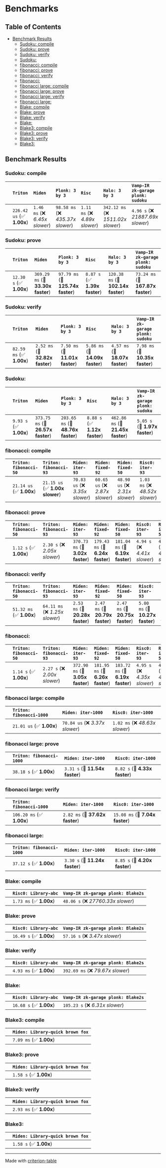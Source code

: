 # Benchmarks

## Table of Contents

- [Benchmark Results](#benchmark-results)
    - [Sudoku: compile](#sudoku:-compile)
    - [Sudoku: prove](#sudoku:-prove)
    - [Sudoku: verify](#sudoku:-verify)
    - [Sudoku:](#sudoku:)
    - [fibonacci: compile](#fibonacci:-compile)
    - [fibonacci: prove](#fibonacci:-prove)
    - [fibonacci: verify](#fibonacci:-verify)
    - [fibonacci:](#fibonacci:)
    - [fibonacci large: compile](#fibonacci-large:-compile)
    - [fibonacci large: prove](#fibonacci-large:-prove)
    - [fibonacci large: verify](#fibonacci-large:-verify)
    - [fibonacci large:](#fibonacci-large:)
    - [Blake: compile](#blake:-compile)
    - [Blake: prove](#blake:-prove)
    - [Blake: verify](#blake:-verify)
    - [Blake:](#blake:)
    - [Blake3: compile](#blake3:-compile)
    - [Blake3: prove](#blake3:-prove)
    - [Blake3: verify](#blake3:-verify)
    - [Blake3:](#blake3:)

## Benchmark Results

### Sudoku: compile

|        | `Triton`                  | `Miden`                        | `Plonk: 3 by 3`                   | `Risc`                         | `Halo: 3 by 3`                      | `Vamp-IR zk-garage plonk: sudoku`           |
|:-------|:--------------------------|:-------------------------------|:----------------------------------|:-------------------------------|:------------------------------------|:------------------------------------------- |
|        | `226.42 us` (✅ **1.00x**) | `1.46 ms` (❌ *6.45x slower*)   | `98.58 ms` (❌ *435.37x slower*)   | `1.11 ms` (❌ *4.89x slower*)   | `342.12 ms` (❌ *1511.02x slower*)   | `4.96 s` (❌ *21887.69x slower*)             |

### Sudoku: prove

|        | `Triton`                | `Miden`                           | `Plonk: 3 by 3`                   | `Risc`                        | `Halo: 3 by 3`                     | `Vamp-IR zk-garage plonk: sudoku`           |
|:-------|:------------------------|:----------------------------------|:----------------------------------|:------------------------------|:-----------------------------------|:------------------------------------------- |
|        | `12.30 s` (✅ **1.00x**) | `369.29 ms` (🚀 **33.30x faster**) | `97.79 ms` (🚀 **125.74x faster**) | `8.87 s` (✅ **1.39x faster**) | `120.38 ms` (🚀 **102.14x faster**) | `73.24 ms` (🚀 **167.87x faster**)           |

### Sudoku: verify

|        | `Triton`                 | `Miden`                         | `Plonk: 3 by 3`                 | `Risc`                          | `Halo: 3 by 3`                  | `Vamp-IR zk-garage plonk: sudoku`           |
|:-------|:-------------------------|:--------------------------------|:--------------------------------|:--------------------------------|:--------------------------------|:------------------------------------------- |
|        | `82.59 ms` (✅ **1.00x**) | `2.52 ms` (🚀 **32.82x faster**) | `7.50 ms` (🚀 **11.01x faster**) | `5.86 ms` (🚀 **14.09x faster**) | `4.57 ms` (🚀 **18.07x faster**) | `7.98 ms` (🚀 **10.35x faster**)             |

### Sudoku:

|        | `Triton`               | `Miden`                           | `Plonk: 3 by 3`                   | `Risc`                        | `Halo: 3 by 3`                    | `Vamp-IR zk-garage plonk: sudoku`           |
|:-------|:-----------------------|:----------------------------------|:----------------------------------|:------------------------------|:----------------------------------|:------------------------------------------- |
|        | `9.93 s` (✅ **1.00x**) | `373.75 ms` (🚀 **26.57x faster**) | `203.65 ms` (🚀 **48.76x faster**) | `8.88 s` (✅ **1.12x faster**) | `462.86 ms` (🚀 **21.45x faster**) | `5.05 s` (🚀 **1.97x faster**)               |

### fibonacci: compile

|        | `Triton: fibonacci-50`          | `Triton: fibonacci-93`          | `Miden: iter-93`                | `Miden: fixed-92`               | `Miden: fixed-50`               | `Risc0: iter-93`                | `Risc0: iter-50`                | `Risc0: fixed-50`               | `Risc0: fixed-92`                |
|:-------|:--------------------------------|:--------------------------------|:--------------------------------|:--------------------------------|:--------------------------------|:--------------------------------|:--------------------------------|:--------------------------------|:-------------------------------- |
|        | `21.14 us` (✅ **1.00x**)        | `21.15 us` (✅ **1.00x slower**) | `70.83 us` (❌ *3.35x slower*)   | `60.65 us` (❌ *2.87x slower*)   | `48.90 us` (❌ *2.31x slower*)   | `1.03 ms` (❌ *48.52x slower*)   | `1.03 ms` (❌ *48.90x slower*)   | `1.05 ms` (❌ *49.47x slower*)   | `1.06 ms` (❌ *50.13x slower*)    |

### fibonacci: prove

|        | `Triton: fibonacci-50`          | `Triton: fibonacci-93`          | `Miden: iter-93`                 | `Miden: fixed-92`                | `Miden: fixed-50`                | `Risc0: iter-93`              | `Risc0: iter-50`              | `Risc0: fixed-50`             | `Risc0: fixed-92`              |
|:-------|:--------------------------------|:--------------------------------|:---------------------------------|:---------------------------------|:---------------------------------|:------------------------------|:------------------------------|:------------------------------|:------------------------------ |
|        | `1.12 s` (✅ **1.00x**)          | `2.30 s` (❌ *2.05x slower*)     | `370.73 ms` (🚀 **3.02x faster**) | `179.43 ms` (🚀 **6.24x faster**) | `181.04 ms` (🚀 **6.19x faster**) | `4.94 s` (❌ *4.41x slower*)   | `4.94 s` (❌ *4.41x slower*)   | `4.94 s` (❌ *4.41x slower*)   | `4.94 s` (❌ *4.41x slower*)    |

### fibonacci: verify

|        | `Triton: fibonacci-50`          | `Triton: fibonacci-93`          | `Miden: iter-93`                | `Miden: fixed-92`               | `Miden: fixed-50`               | `Risc0: iter-93`                | `Risc0: iter-50`                | `Risc0: fixed-50`               | `Risc0: fixed-92`                |
|:-------|:--------------------------------|:--------------------------------|:--------------------------------|:--------------------------------|:--------------------------------|:--------------------------------|:--------------------------------|:--------------------------------|:-------------------------------- |
|        | `51.32 ms` (✅ **1.00x**)        | `64.11 ms` (❌ *1.25x slower*)   | `2.53 ms` (🚀 **20.28x faster**) | `2.47 ms` (🚀 **20.79x faster**) | `2.47 ms` (🚀 **20.75x faster**) | `5.00 ms` (🚀 **10.27x faster**) | `4.99 ms` (🚀 **10.28x faster**) | `4.99 ms` (🚀 **10.28x faster**) | `5.00 ms` (🚀 **10.26x faster**)  |

### fibonacci:

|        | `Triton: fibonacci-50`          | `Triton: fibonacci-93`          | `Miden: iter-93`                 | `Miden: fixed-92`                | `Miden: fixed-50`                | `Risc0: iter-93`              | `Risc0: iter-50`              | `Risc0: fixed-50`             | `Risc0: fixed-92`              |
|:-------|:--------------------------------|:--------------------------------|:---------------------------------|:---------------------------------|:---------------------------------|:------------------------------|:------------------------------|:------------------------------|:------------------------------ |
|        | `1.14 s` (✅ **1.00x**)          | `2.27 s` (❌ *2.00x slower*)     | `372.90 ms` (🚀 **3.05x faster**) | `181.95 ms` (🚀 **6.26x faster**) | `183.72 ms` (🚀 **6.19x faster**) | `4.95 s` (❌ *4.35x slower*)   | `4.95 s` (❌ *4.35x slower*)   | `4.95 s` (❌ *4.35x slower*)   | `4.95 s` (❌ *4.35x slower*)    |

### fibonacci large: compile

|        | `Triton: fibonacci-1000`          | `Miden: iter-1000`              | `Risc0: iter-1000`               |
|:-------|:----------------------------------|:--------------------------------|:-------------------------------- |
|        | `21.01 us` (✅ **1.00x**)          | `70.84 us` (❌ *3.37x slower*)   | `1.02 ms` (❌ *48.63x slower*)    |

### fibonacci large: prove

|        | `Triton: fibonacci-1000`          | `Miden: iter-1000`             | `Risc0: iter-1000`             |
|:-------|:----------------------------------|:-------------------------------|:------------------------------ |
|        | `38.18 s` (✅ **1.00x**)           | `3.31 s` (🚀 **11.54x faster**) | `8.82 s` (🚀 **4.33x faster**)  |

### fibonacci large: verify

|        | `Triton: fibonacci-1000`          | `Miden: iter-1000`              | `Risc0: iter-1000`               |
|:-------|:----------------------------------|:--------------------------------|:-------------------------------- |
|        | `106.20 ms` (✅ **1.00x**)         | `2.82 ms` (🚀 **37.62x faster**) | `15.08 ms` (🚀 **7.04x faster**)  |

### fibonacci large:

|        | `Triton: fibonacci-1000`          | `Miden: iter-1000`             | `Risc0: iter-1000`             |
|:-------|:----------------------------------|:-------------------------------|:------------------------------ |
|        | `37.12 s` (✅ **1.00x**)           | `3.30 s` (🚀 **11.24x faster**) | `8.85 s` (🚀 **4.20x faster**)  |

### Blake: compile

|        | `Risc0: Library-abc`          | `Vamp-IR zk-garage plonk: Blake2s`           |
|:-------|:------------------------------|:-------------------------------------------- |
|        | `1.73 ms` (✅ **1.00x**)       | `48.06 s` (❌ *27760.33x slower*)             |

### Blake: prove

|        | `Risc0: Library-abc`          | `Vamp-IR zk-garage plonk: Blake2s`           |
|:-------|:------------------------------|:-------------------------------------------- |
|        | `16.49 s` (✅ **1.00x**)       | `57.16 s` (❌ *3.47x slower*)                 |

### Blake: verify

|        | `Risc0: Library-abc`          | `Vamp-IR zk-garage plonk: Blake2s`           |
|:-------|:------------------------------|:-------------------------------------------- |
|        | `4.93 ms` (✅ **1.00x**)       | `392.69 ms` (❌ *79.67x slower*)              |

### Blake:

|        | `Risc0: Library-abc`          | `Vamp-IR zk-garage plonk: Blake2s`           |
|:-------|:------------------------------|:-------------------------------------------- |
|        | `16.68 s` (✅ **1.00x**)       | `105.23 s` (❌ *6.31x slower*)                |

### Blake3: compile

|        | `Miden: Library-quick brown fox`           |
|:-------|:------------------------------------------ |
|        | `7.09 ms` (✅ **1.00x**)                    |

### Blake3: prove

|        | `Miden: Library-quick brown fox`           |
|:-------|:------------------------------------------ |
|        | `1.58 s` (✅ **1.00x**)                     |

### Blake3: verify

|        | `Miden: Library-quick brown fox`           |
|:-------|:------------------------------------------ |
|        | `2.93 ms` (✅ **1.00x**)                    |

### Blake3:

|        | `Miden: Library-quick brown fox`           |
|:-------|:------------------------------------------ |
|        | `1.58 s` (✅ **1.00x**)                     |

---
Made with [criterion-table](https://github.com/nu11ptr/criterion-table)

